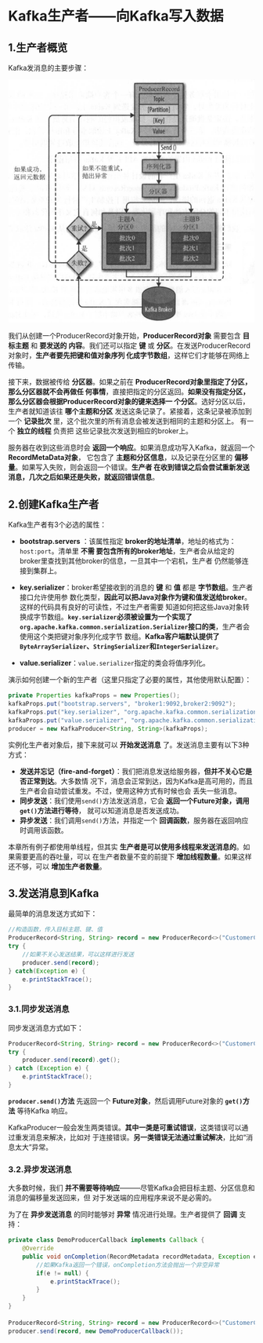 Kafka生产者——向Kafka写入数据
===================================================================================
## 1.生产者概览

Kafka发消息的主要步骤：

![Kafka生产者组件图](img/1.png)

我们从创建一个ProducerRecord对象开始，**ProducerRecord对象** 需要包含 **目标主题** 和 **要发送的
内容**。我们还可以指定 **键** 或 **分区**。在发送ProducerRecord对象时，**生产者要先把键和值对象序列
化成字节数组**，这样它们才能够在网络上传输。

接下来，数据被传给 **分区器**。如果之前在 **ProducerRecord对象里指定了分区，那么分区器就不会再做任
何事情**，直接把指定的分区返回。**如果没有指定分区，那么分区器会根据ProducerRecord对象的键来选择一
个分区**。选好分区以后，生产者就知道该往 **哪个主题和分区** 发送这条记录了。紧接着，这条记录被添加到
一个 **记录批次** 里，这个批次里的所有消息会被发送到相同的主题和分区上。 有一个 **独立的线程** 负责把
这些记录批次发送到相应的broker上。

服务器在收到这些消息时会 **返回一个响应**。如果消息成功写入Kafka，就返回一个 **RecordMetaData对象**，
它包含了 **主题和分区信息**，以及记录在分区里的 **偏移量**。如果写入失败，则会返回一个错误。**生产者
在收到错误之后会尝试重新发送消息，几次之后如果还是失败，就返回错误信息**。

## 2.创建Kafka生产者
Kafka生产者有3个必选的属性：
+ **bootstrap.servers** ：该属性指定 **broker的地址清单**，地址的格式为：`host:port`。清单里 **不需
要包含所有的broker地址**，生产者会从给定的broker里查找到其他broker的信息，一旦其中一个宕机，生产者
仍然能够连接到集群上。

+ **key.serializer**：broker希望接收到的消息的 **键** 和 **值** 都是 **字节数组**。生产者接口允许使用参
数化类型，**因此可以把Java对象作为键和值发送给broker**。这样的代码具有良好的可读性，不过生产者需要
知道如何把这些Java对象转换成字节数组。**`key.serializer`必须被设置为一个实现了
`org.apache.kafka.common.serialization.Serializer`接口的类**，生产者会使用这个类把键对象序列化成字节
数组。**Kafka客户端默认提供了`ByteArraySerializer`、`StringSerializer`和`IntegerSerializer`**。

+ **value.serializer**：`value.serializer`指定的类会将值序列化。

演示如何创建一个新的生产者（这里只指定了必要的属性，其他使用默认配置）：
```java
private Properties kafkaProps = new Properties();
kafkaProps.put("bootstrap.servers", "broker1:9092,broker2:9092");
kafkaProps.put("key.serializer", "org.apache.kafka.common.serialization.StringSerializer");
kafkaProps.put("value.serializer", "org.apache.kafka.common.serialization.StringSerializer");
producer = new KafkaProducer<String, String>(kafkaProps);
```

实例化生产者对象后，接下来就可以 **开始发送消息** 了。发送消息主要有以下3种方式：
+ **发送并忘记（fire-and-forget）**：我们把消息发送给服务器，**但并不关心它是否正常到达**。大多数情
况下，消息会正常到达，因为Kafka是高可用的，而且生产者会自动尝试重发。不过，使用这种方式有时候也会
丢失一些消息。
+ **同步发送**：我们使用`send()`方法发送消息，它会 **返回一个Future对象，调用`get()`方法进行等待**，
就可以知道消息是否发送成功。
+ **异步发送**：我们调用`send()`方法，并指定一个 **回调函数**，服务器在返回响应时调用该函数。

本章所有例子都使用单线程，但其实 **生产者是可以使用多线程来发送消息的**。如果需要更高的吞吐量，可以
在生产者数量不变的前提下 **增加线程数量**。如果这样还不够，可以 **增加生产者数量**。

## 3.发送消息到Kafka
最简单的消息发送方式如下：
```java
//构造函数，传入目标主题、键、值
ProducerRecord<String, String> record = new ProducerRecord<>("CustomerCountry", "Precision Products", "france");
try {
    //如果不关心发送结果，可以这样进行发送
    producer.send(record);
} catch(Exception e) {
    e.printStackTrace();
}
```

### 3.1.同步发送消息
同步发送消息方式如下：
```java
ProducerRecord<String, String> record = new ProducerRecord<>("CustomerCountry", "Precision Products", "France");
try {
    producer.send(record).get();
} catch (Exception e) {
    e.printStackTrace();
}
```
**`producer.send()`方法** 先返回一个 **Future对象**，然后调用Future对象的 **`get()`方法** 等待Kafka
响应。

KafkaProducer一般会发生两类错误。**其中一类是可重试错误**，这类错误可以通过重发消息来解决，比如对
于连接错误。**另一类错误无法通过重试解决**，比如“消息太大”异常。

### 3.2.异步发送消息
大多数时候，我们 **并不需要等待响应**———尽管Kafka会把目标主题、分区信息和消息的偏移量发送回来，但
对于发送端的应用程序来说不是必需的。

为了在 **异步发送消息** 的同时能够对 **异常** 情况进行处理。生产者提供了 **回调** 支持：
```java
private class DemoProducerCallback implements Callback {
    @Override
    public void onCompletion(RecordMetadata recordMetadata, Exception e) {
        //如果Kafka返回一个错误，onCompletion方法会抛出一个非空异常
        if(e != null) {
            e.printStackTrace();
        }
    }
}

ProducerRecord<String, String> record = new ProducerRecord<>("CustomerCountry","Biomedical Materials", "USA");
producer.send(record, new DemoProducerCallback());
```


